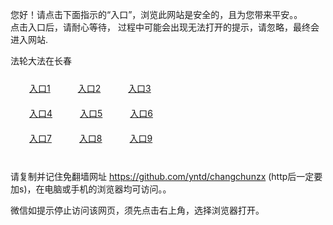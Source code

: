 您好！请点击下面指示的“入口”，浏览此网站是安全的，且为您带来平安。。 <br/>
点击入口后，请耐心等待， 过程中可能会出现无法打开的提示，请忽略，最终会进入网站. </br>

法轮大法在长春<br/>
<div style="padding:10px"><a style="margin:20px" target="_blank" href="https://d2si36xvj9iw0i.cloudfront.net/2Qpsp?tdguomw" id="ccLink1" rel="nofollow">入口1</a> <a target="_blank" style="margin:20px" href="https://dxe2q42c6ozh8.cloudfront.net/2Qpsp?cotlxcf" id="ccLink2" rel="nofollow">入口2</a> <a style="margin:20px" target="_blank" href="https://d3n5uqtxr5rax4.cloudfront.net/2Qpsp?rpoygs" id="ccLink3" rel="nofollow">入口3</a></div>

<div style="padding:10px" ><a style="margin:20px" target="_blank" href="https://d2si36xvj9iw0i.cloudfront.net/2Qpsp?tdguomw" id="ccLink4" rel="nofollow">入口4</a> <a style="margin:20px" href="https://dxe2q42c6ozh8.cloudfront.net/2Qpsp?cotlxcf" target="_blank" id="ccLink5" rel="nofollow">入口5</a> <a style="margin:20px" href="https://d3n5uqtxr5rax4.cloudfront.net/2Qpsp?rpoygs" target="_blank" id="ccLink6" rel="nofollow">入口6</a></div>

<div style="padding:10px"><a style="margin:20px" target="_blank" href="https://d2si36xvj9iw0i.cloudfront.net/2Qpsp?tdguomw" id="ccLink7" rel="nofollow">入口7</a> <a style="margin:20px" href="https://dxe2q42c6ozh8.cloudfront.net/2Qpsp?cotlxcf" target="_blank" id="ccLink8" rel="nofollow">入口8</a> <a style="margin:20px" target="_blank" href="https://d3n5uqtxr5rax4.cloudfront.net/2Qpsp?rpoygs" id="ccLink9" rel="nofollow">入口9</a></div>

<br/>



请复制并记住免翻墙网址 https://github.com/yntd/changchunzx (http后一定要加s)，在电脑或手机的浏览器均可访问。。<br/>

微信如提示停止访问该网页，须先点击右上角，选择浏览器打开。

